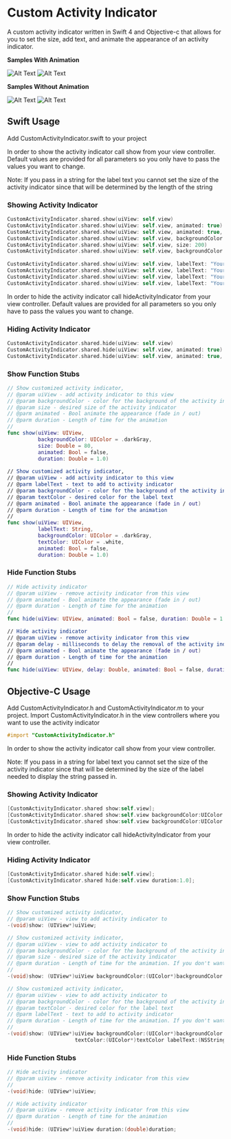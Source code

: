 # Custom Activity Indicator 
A custom activity indicator written in Swift 4 and Objective-c that allows for you to set the size, add text, and animate the appearance of an activity indicator.

**Samples With Animation**

  ![Alt Text](https://github.com/dtroupe18/CustomActivityIndicator/blob/master/Swift/Samples/DefaultWithFade.gif)
  ![Alt Text](https://github.com/dtroupe18/CustomActivityIndicator/blob/master/Swift/Samples/LabelWithFade.gif)


**Samples Without Animation**
  
  ![Alt Text](https://github.com/dtroupe18/CustomActivityIndicator/blob/master/Swift/Samples/Default.gif)
  ![Alt Text](https://github.com/dtroupe18/CustomActivityIndicator/blob/master/Swift/Samples/Label.gif)


## Swift Usage
Add CustomActivityIndicator.swift to your project

In order to show the activity indicator call show from your view controller. Default values are provided for all parameters so you only have to pass the values you want to change. 

Note: If you pass in a string for the label text you cannot set the size of the activity indicator since that will be determined by the length of the string

### Showing Activity Indicator
```swift
CustomActivityIndicator.shared.show(uiView: self.view)
CustomActivityIndicator.shared.show(uiView: self.view, animated: true)
CustomActivityIndicator.shared.show(uiView: self.view, animated: true, duration: 0.5)
CustomActivityIndicator.shared.show(uiView: self.view, backgroundColor: .red)
CustomActivityIndicator.shared.show(uiView: self.view, size: 200)
CustomActivityIndicator.shared.show(uiView: self.view, backgroundColor: .black, size: 100)
        
CustomActivityIndicator.shared.show(uiView: self.view, labelText: "Your Text Here")
CustomActivityIndicator.shared.show(uiView: self.view, labelText: "Your Text Here", backgroundColor: .red)
CustomActivityIndicator.shared.show(uiView: self.view, labelText: "Your Text Here", textColor: .red)
CustomActivityIndicator.shared.show(uiView: self.view, labelText: "Your Text Here", backgroundColor: .black, textColor: .red)
```

In order to hide the activity indicator call hideActivityIndicator from your view controller. Default values are provided for all parameters so you only have to pass the values you want to change. 

### Hiding Activity Indicator
```swift
CustomActivityIndicator.shared.hide(uiView: self.view)
CustomActivityIndicator.shared.hide(uiView: self.view, animated: true)
CustomActivityIndicator.shared.hide(uiView: self.view, animated: true, duration: 2.0)
```

### Show Function Stubs
```swift
// Show customized activity indicator,
// @param uiView - add activity indicator to this view
// @param backgroundColor - color for the background of the activity indicator
// @param size - desired size of the activity indicator
// @parm animated - Bool animate the appearance (fade in / out)
// @parm duration - Length of time for the animation
//
func show(uiView: UIView,
          backgroundColor: UIColor = .darkGray,
          size: Double = 80,
          animated: Bool = false,
          duration: Double = 1.0)
                           
// Show customized activity indicator,
// @param uiView - add activity indicator to this view
// @parm labelText - text to add to activity indicator
// @param backgroundColor - color for the background of the activity indicator
// @param textColor - desired color for the label text
// @parm animated - Bool animate the appearance (fade in / out)
// @parm duration - Length of time for the animation
//                           
func show(uiView: UIView,
          labelText: String,
          backgroundColor: UIColor = .darkGray,
          textColor: UIColor = .white,
          animated: Bool = false,
          duration: Double = 1.0)
```


### Hide Function Stubs
```swift
// Hide activity indicator
// @param uiView - remove activity indicator from this view
// @parm animated - Bool animate the appearance (fade in / out)
// @parm duration - Length of time for the animation
//
func hide(uiView: UIView, animated: Bool = false, duration: Double = 1.0)

// Hide activity indicator
// @param uiView - remove activity indicator from this view
// @param delay - milliseconds to delay the removal of the activity indicator
// @parm animated - Bool animate the appearance (fade in / out)
// @parm duration - Length of time for the animation
//
func hide(uiView: UIView, delay: Double, animated: Bool = false, duration: Double = 1.0)
```

## Objective-C Usage
Add CustomActivityIndicator.h and CustomActivityIndicator.m to your project.
Import CustomActivityIndicator.h in the view controllers where you want to use the activity indicator 
```objective-c
#import "CustomActivityIndicator.h"
```

In order to show the activity indicator call show from your view controller. 

Note: If you pass in a string for label text you cannot set the size of the activity indicator since that will be determined by the size of the label needed to display the string passed in.

### Showing Activity Indicator
```objective-c
[CustomActivityIndicator.shared show:self.view];
[CustomActivityIndicator.shared show:self.view backgroundColor:UIColor.darkGrayColor size:80.0 duration:1.0];
[CustomActivityIndicator.shared show:self.view backgroundColor:UIColor.darkGrayColor textColor:UIColor.whiteColor labelText:@"Loading user data" duration:1.0];
```

In order to hide the activity indicator call hideActivityIndicator from your view controller.

### Hiding Activity Indicator
```objective-c
[CustomActivityIndicator.shared hide:self.view];
[CustomActivityIndicator.shared hide:self.view duration:1.0];
```

### Show Function Stubs
```objective-c
// Show customized activity indicator,
// @param uiView - view to add activity indicator to
-(void)show: (UIView*)uiView;

// Show customized activity indicator,
// @param uiView - view to add activity indicator to
// @param backgroundColor - color for the background of the activity indicator
// @param size - desired size of the activity indicator
// @parm duration - Length of time for the animation. If you don't want to animate the appearance use 0.0
//
-(void)show: (UIView*)uiView backgroundColor:(UIColor*)backgroundColor size:(double)size duration:(double)duration;

// Show customized activity indicator,
// @param uiView - view to add activity indicator to
// @param backgroundColor - color for the background of the activity indicator
// @param textColor - desired color for the label text 
// @parm labelText - text to add to activity indicator
// @parm duration - Length of time for the animation. If you don't want to animate the appearance use 0.0
//
-(void)show: (UIView*)uiView backgroundColor:(UIColor*)backgroundColor
                      textColor:(UIColor*)textColor labelText:(NSString*)labelText duration:(double)duration;
```


### Hide Function Stubs
```objective-c
// Hide activity indicator
// @param uiView - remove activity indicator from this view
//
-(void)hide: (UIView*)uiView;

// Hide activity indicator
// @param uiView - remove activity indicator from this view
// @parm duration - Length of time for the animation
//
-(void)hide: (UIView*)uiView duration:(double)duration;
```
